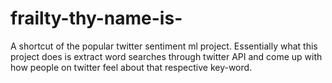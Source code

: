 # frailty-thy-name-is-
A shortcut of the popular twitter sentiment ml project. Essentially what this project does is extract word searches through twitter API and come up with how people on twitter feel about that respective key-word. 
